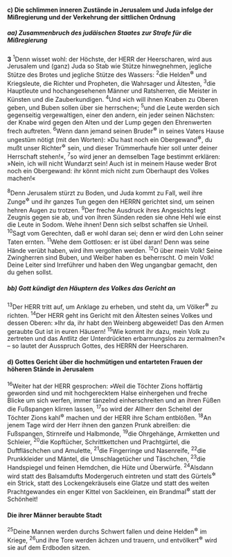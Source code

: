 #### c) Die schlimmen inneren Zustände in Jerusalem und Juda infolge der Mißregierung und der Verkehrung der sittlichen Ordnung

##### aa) Zusammenbruch des judäischen Staates zur Strafe für die Mißregierung

__3__
<sup>1</sup>Denn wisset wohl: der Höchste, der HERR der Heerscharen, wird aus Jerusalem und (ganz) Juda so Stab wie Stütze hinwegnehmen, jegliche Stütze des Brotes und jegliche Stütze des Wassers:
<sup>2</sup>die Helden<sup title="= reisigen Streiter">&#x2732;</sup> und Kriegsleute, die Richter und Propheten, die Wahrsager und Ältesten,
<sup>3</sup>die Hauptleute und hochangesehenen Männer und Ratsherren, die Meister in Künsten und die Zauberkundigen.
<sup>4</sup>Und »ich will ihnen Knaben zu Oberen geben, und Buben sollen über sie herrschen«;
<sup>5</sup>und die Leute werden sich gegenseitig vergewaltigen, einer den andern, ein jeder seinen Nächsten: der Knabe wird gegen den Alten und der Lump gegen den Ehrenwerten frech auftreten.
<sup>6</sup>Wenn dann jemand seinen Bruder<sup title="d.h. Volksgenossen">&#x2732;</sup> in seines Vaters Hause ungestüm nötigt (mit den Worten): »Du hast noch ein Obergewand<sup title="oder: Mantel">&#x2732;</sup>, du mußt unser Richter<sup title="oder: Oberhaupt">&#x2732;</sup> sein, und dieser Trümmerhaufe hier soll unter deiner Herrschaft stehen!«,
<sup>7</sup>so wird jener an demselben Tage bestimmt erklären: »Nein, ich will nicht Wundarzt sein! Auch ist in meinem Hause weder Brot noch ein Obergewand: ihr könnt mich nicht zum Oberhaupt des Volkes machen!«

<sup>8</sup>Denn Jerusalem stürzt zu Boden, und Juda kommt zu Fall, weil ihre Zunge<sup title="= Reden">&#x2732;</sup> und ihr ganzes Tun gegen den HERRN gerichtet sind, um seinen hehren Augen zu trotzen.
<sup>9</sup>Der freche Ausdruck ihres Angesichts legt Zeugnis gegen sie ab, und von ihren Sünden reden sie ohne Hehl wie einst die Leute in Sodom. Wehe ihnen! Denn sich selbst schaffen sie Unheil.
<sup>10</sup>Sagt vom Gerechten, daß er wohl daran sei; denn er wird den Lohn seiner Taten ernten.
<sup>11</sup>Wehe dem Gottlosen: er ist übel daran! Denn was seine Hände verübt haben, wird ihm vergolten werden.
<sup>12</sup>O über mein Volk! Seine Zwingherren sind Buben, und Weiber haben es beherrscht. O mein Volk! Deine Leiter sind Irreführer und haben den Weg ungangbar gemacht, den du gehen sollst.

##### bb) Gott kündigt den Häuptern des Volkes das Gericht an

<sup>13</sup>Der HERR tritt auf, um Anklage zu erheben, und steht da, um Völker<sup title="oder: sein Volk">&#x2732;</sup> zu richten.
<sup>14</sup>Der HERR geht ins Gericht mit den Ältesten seines Volkes und dessen Oberen: »Ihr da, ihr habt den Weinberg abgeweidet! Das den Armen geraubte Gut ist in euren Häusern!
<sup>15</sup>Wie kommt ihr dazu, mein Volk zu zertreten und das Antlitz der Unterdrückten erbarmungslos zu zermalmen?« – so lautet der Ausspruch Gottes, des HERRN der Heerscharen.

#### d) Gottes Gericht über die hochmütigen und entarteten Frauen der höheren Stände in Jerusalem

<sup>16</sup>Weiter hat der HERR gesprochen: »Weil die Töchter Zions hoffärtig geworden sind und mit hochgerecktem Halse einhergehen und freche Blicke um sich werfen, immer tänzelnd einherschreiten und an ihren Füßen die Fußspangen klirren lassen,
<sup>17</sup>so wird der Allherr den Scheitel der Töchter Zions kahl<sup title="eig. grindig">&#x2732;</sup> machen und der HERR ihre Scham entblößen.
<sup>18</sup>An jenem Tage wird der Herr ihnen den ganzen Prunk abreißen: die Fußspangen, Stirnreife und Halbmonde,
<sup>19</sup>die Ohrgehänge, Armketten und Schleier,
<sup>20</sup>die Kopftücher, Schrittkettchen und Prachtgürtel, die Duftfläschchen und Amulette,
<sup>21</sup>die Fingerringe und Nasenreife,
<sup>22</sup>die Prunkkleider und Mäntel, die Umschlagetücher und Täschchen,
<sup>23</sup>die Handspiegel und feinen Hemdchen, die Hüte und Überwürfe.
<sup>24</sup>Alsdann wird statt des Balsamdufts Modergeruch eintreten und statt des Gürtels<sup title="oder: der Schärpe">&#x2732;</sup> ein Strick, statt des Lockengekräusels eine Glatze und statt des weiten Prachtgewandes ein enger Kittel von Sackleinen, ein Brandmal<sup title="= Schandmal">&#x2732;</sup> statt der Schönheit!

#### Die ihrer Männer beraubte Stadt

<sup>25</sup>Deine Mannen werden durchs Schwert fallen und deine Helden<sup title="= reisigen Streiter">&#x2732;</sup> im Kriege,
<sup>26</sup>und ihre Tore werden ächzen und trauern, und entvölkert<sup title="oder: verödet">&#x2732;</sup> wird sie auf dem Erdboden sitzen.